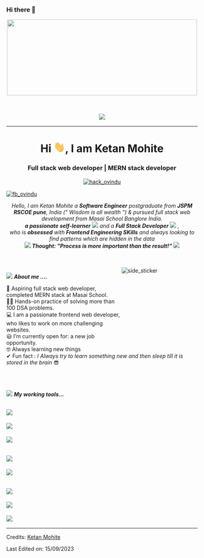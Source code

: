 ### Hi there 👋 
<p align="center">
  <img src="https://gaper.io/wp-content/uploads/2022/02/mern-stack.webp" height="200" width="500"/>
</p>
<br>

<p align="left"> 

 </p>
 <p align="center">
<img src="https://img.shields.io/badge/Age-24-blue" />
</p>
<hr>
<h1 align="center">Hi <img src="https://raw.githubusercontent.com/ABSphreak/ABSphreak/master/gifs/Hi.gif" width="30px">, I am Ketan Mohite </h1>
<h3 align="center">Full stack web developer | MERN stack developer </h3>
<p align="center">
<a href="https://www.hackerrank.com/ketanmohite8307" target="blank"><img align="center" src="https://cdn.worldvectorlogo.com/logos/hackerrank.svg" alt="hack_ovindu" height="30" width="40" /></a>

<a href="https://www.facebook.com/ketan.mohite.1004" target="blank"><img align="center" src="https://www.svgrepo.com/show/299425/facebook.svg" alt="fb_ovindu" height="30" width="40" /></a>
</p>
</p>



<p align="center">
  <em>
    Hello, I am Ketan Mohite a <b>Software Engineer</b> postgraduate from <a href="https://uom.lk/"></a> <b>JSPM RSCOE pune</b>, India (" Wisdom is all wealth ") & pursued full stack web development from Masai School Banglore India. <br>
    <b>a passionate self-learner</b> <img src="https://github.com/TheDudeThatCode/TheDudeThatCode/blob/master/Assets/Developer.gif" width="30px"> and a <b>Full Stack Developer</b>&nbsp;<img src="https://github.com/" width="36px">&nbsp,<br>who is <b>obsessed</b>
    with <b>Frontend Engineering SKills</b> and always looking to find patterns which are hidden in the data 
  </em> 
  <br>
  <img src="https://media.giphy.com/media/gH3LO09IOiZIqePwv9/giphy.gif" width="50" /> <b><i align="center">Thought: "Process is more important than the result!”</i></b> <img src="https://media.giphy.com/media/qjqUcgIyRjsl2/giphy.gif" width="50" />
</p>
<br><br>
<img align="right" width=200px height=200px alt="side_sticker" src="https://media.giphy.com/media/TEnXkcsHrP4YedChhA/giphy.gif" />

<img src="https://media.giphy.com/media/iY8CRBdQXODJSCERIr/giphy.gif" width="30px">&nbsp;***About me ....***

🏫 Aspiring full stack web developer, completed MERN stack at Masai School.<br/>
👩‍💻 Hands-on practice of solving more than 100 DSA problems.<br/>
💻 I am a passionate frontend web developer, who likes to work on more challenging websites.<br/>
😃 I’m currently open for: a new job opportunity.<br/>
🤓 Always learning new things<br/>
✔ Fun fact : *I Always try to learn something new and then sleep till it is stored in the brain* 😎<br><br><br><br>
 

<img src="https://media.giphy.com/media/iY8CRBdQXODJSCERIr/giphy.gif" width="30px">&nbsp;***My working tools...***
<p align="left">
  
 


  <code> <img height="50" src="https://www.vectorlogo.zone/logos/w3_html5/w3_html5-ar21.svg"> </code>
  <code> <img height="50" src="https://www.vectorlogo.zone/logos/w3_css/w3_css-ar21.svg" > </code>
  <code> <img height="50" src="https://www.vectorlogo.zone/logos/mongodb/mongodb-ar21.svg"> </code>


<code> <img height="50" src="https://www.vectorlogo.zone/logos/mongodb/mongodb-ar21.svg"> </code>
<code> <img height="50" src="https://www.vectorlogo.zone/logos/expressjs/expressjs-ar21.svg"> </code>


 


  
  <code> <img height="50" src="https://www.vectorlogo.zone/logos/reactjs/reactjs-ar21.svg"> </code>
   <code> <img height="50" src="https://www.vectorlogo.zone/logos/nodejs/nodejs-ar21.svg"> </code>
  <code> <img height="50" src="https://www.vectorlogo.zone/logos/javascript/javascript-ar21.svg"> </code>




-----
Credits: [Ketan Mohite](https://github.com/Ketan281)

Last Edited on: 15/09/2023





